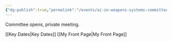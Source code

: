 ```yaml
---
{"dg-publish":true,"permalink":"/events/ai-in-weapons-systems-committee-first-meeting/","tags":["event","HouseOfLords"]}
---
```


Committee opens, private meeting.

[[Key Dates\|Key Dates]]
[[My Front Page\|My Front Page]]

